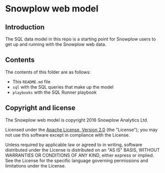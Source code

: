 # Snowplow web model

## Introduction

The SQL data model in this repo is a starting point for Snowplow users to get up and running with the Snowplow web data.

## Contents

The contents of this folder are as follows:

* This `README.md` file
* `sql` with the SQL queries that make up the model
* `playbooks` with the SQL Runner playbook

## Copyright and license

The Snowplow web model is copyright 2016 Snowplow Analytics Ltd.

Licensed under the [Apache License, Version 2.0][license] (the "License");
you may not use this software except in compliance with the License.

Unless required by applicable law or agreed to in writing, software
distributed under the License is distributed on an "AS IS" BASIS,
WITHOUT WARRANTIES OR CONDITIONS OF ANY KIND, either express or implied.
See the License for the specific language governing permissions and
limitations under the License.

[looker]: https://looker.com/
[license]: http://www.apache.org/licenses/LICENSE-2.0
